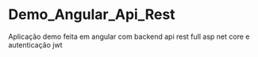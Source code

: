 # Demo_Angular_Api_Rest
Aplicação demo feita em angular com backend api rest full asp net core e autenticação jwt
